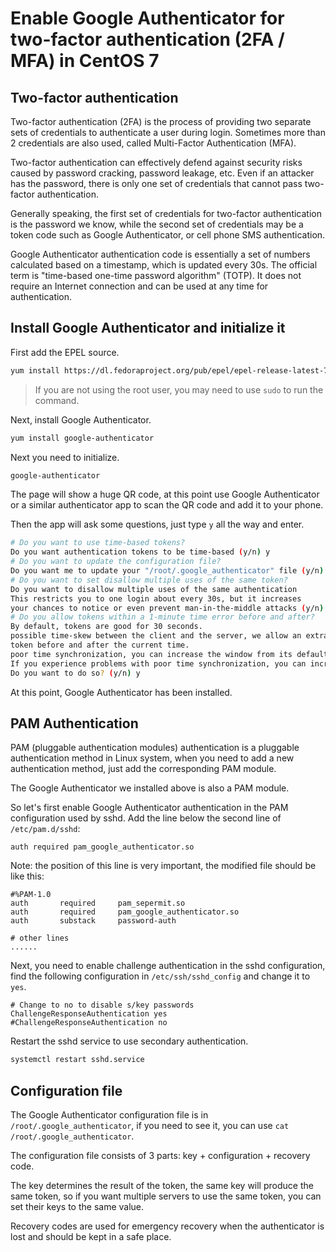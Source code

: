 # Enable Google Authenticator for two-factor authentication (2FA / MFA) in CentOS 7

## Two-factor authentication

Two-factor authentication (2FA) is the process of providing two separate sets of credentials to authenticate a user during login. Sometimes more than 2 credentials are also used, called Multi-Factor Authentication (MFA).

Two-factor authentication can effectively defend against security risks caused by password cracking, password leakage, etc. Even if an attacker has the password, there is only one set of credentials that cannot pass two-factor authentication.

Generally speaking, the first set of credentials for two-factor authentication is the password we know, while the second set of credentials may be a token code such as Google Authenticator, or cell phone SMS authentication.

Google Authenticator authentication code is essentially a set of numbers calculated based on a timestamp, which is updated every 30s. The official term is "time-based one-time password algorithm" (TOTP). It does not require an Internet connection and can be used at any time for authentication.

## Install Google Authenticator and initialize it

First add the EPEL source.

```sh
yum install https://dl.fedoraproject.org/pub/epel/epel-release-latest-7.noarch.rpm
```

> If you are not using the root user, you may need to use ``sudo`` to run the command.

Next, install Google Authenticator.

```sh
yum install google-authenticator
```

Next you need to initialize.

```sh
google-authenticator
```

The page will show a huge QR code, at this point use Google Authenticator or a similar authenticator app to scan the QR code and add it to your phone.

Then the app will ask some questions, just type `y` all the way and enter.

```sh
# Do you want to use time-based tokens?
Do you want authentication tokens to be time-based (y/n) y
# Do you want to update the configuration file?
Do you want me to update your "/root/.google_authenticator" file (y/n) y
# Do you want to set disallow multiple uses of the same token?
Do you want to disallow multiple uses of the same authentication
This restricts you to one login about every 30s, but it increases
your chances to notice or even prevent man-in-the-middle attacks (y/n) y
# Do you allow tokens within a 1-minute time error before and after?
By default, tokens are good for 30 seconds.
possible time-skew between the client and the server, we allow an extra
token before and after the current time.
poor time synchronization, you can increase the window from its default
If you experience problems with poor time synchronization, you can increase the window from its default size of +1min (window size of 3) to about +-4min (window size of 17 acceptable tokens).
Do you want to do so? (y/n) y
```

At this point, Google Authenticator has been installed.

## PAM Authentication

PAM (pluggable authentication modules) authentication is a pluggable authentication method in Linux system, when you need to add a new authentication method, just add the corresponding PAM module.

The Google Authenticator we installed above is also a PAM module.

So let's first enable Google Authenticator authentication in the PAM configuration used by sshd. Add the line below the second line of `/etc/pam.d/sshd`:

```
auth required pam_google_authenticator.so
```

Note: the position of this line is very important, the modified file should be like this:

```
#%PAM-1.0
auth       required     pam_sepermit.so
auth       required     pam_google_authenticator.so
auth       substack     password-auth

# other lines
......
```

Next, you need to enable challenge authentication in the sshd configuration, find the following configuration in `/etc/ssh/sshd_config` and change it to `yes`.

```
# Change to no to disable s/key passwords
ChallengeResponseAuthentication yes
#ChallengeResponseAuthentication no
```

Restart the sshd service to use secondary authentication.

```sh
systemctl restart sshd.service
```

## Configuration file

The Google Authenticator configuration file is in `/root/.google_authenticator`, if you need to see it, you can use `cat /root/.google_authenticator`.

The configuration file consists of 3 parts: key + configuration + recovery code.

The key determines the result of the token, the same key will produce the same token, so if you want multiple servers to use the same token, you can set their keys to the same value.

Recovery codes are used for emergency recovery when the authenticator is lost and should be kept in a safe place.

